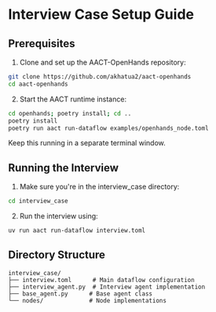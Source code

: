 # Interview Case Setup Guide

## Prerequisites

1. Clone and set up the AACT-OpenHands repository:
```bash
git clone https://github.com/akhatua2/aact-openhands
cd aact-openhands
```

2. Start the AACT runtime instance:
```bash
cd openhands; poetry install; cd ..
poetry install
poetry run aact run-dataflow examples/openhands_node.toml
```
Keep this running in a separate terminal window.

## Running the Interview

1. Make sure you're in the interview_case directory:
```bash
cd interview_case
```

2. Run the interview using:
```bash
uv run aact run-dataflow interview.toml
```

## Directory Structure

```
interview_case/
├── interview.toml      # Main dataflow configuration
├── interview_agent.py  # Interview agent implementation
├── base_agent.py      # Base agent class
└── nodes/             # Node implementations
``` 

